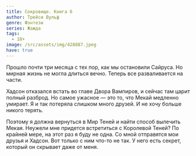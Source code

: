 ```yaml
---
title: Сокровище. Книга 6
author: Трейси Вульф
genre: Фэнтези
series: Жажда
tags:
  - 18+
image: /src/assets/img/428887.jpeg
have: true
---
```

Прошло почти три месяца с тех пор, как мы остановили Сайруса. Но мирная жизнь не могла длиться вечно. Теперь все разваливается на части.

Хадсон отказался встать во главе Двора Вампиров, и сейчас там царит полный разброд. Но самое ужасное — это то, что Мекай медленно умирает. Я и так потеряла слишком много друзей. И не хочу больше никого терять.

Поэтому я должна вернуться в Мир Теней и найти способ вылечить Мекая. Неужели мне придется встретиться с Королевой Теней? По крайней мере, на этот раз я буду не одна. Со мной отправятся мои друзья и Хадсон. Вот только с ним что-то не так. У него есть секрет, который он скрывает даже от меня.
